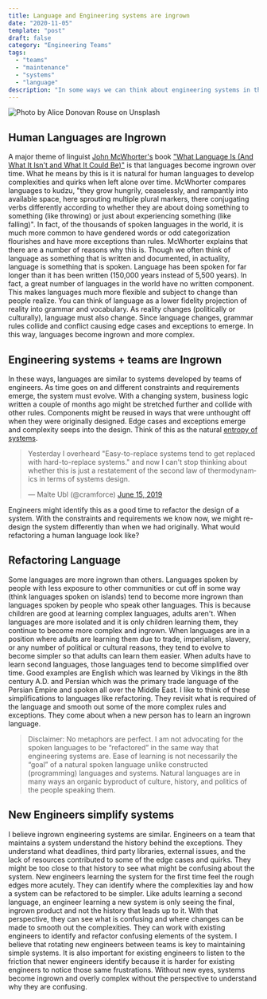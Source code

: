 ```yaml
---
title: Language and Engineering systems are ingrown 
date: "2020-11-05"
template: "post"
draft: false
category: "Engineering Teams"
tags:
  - "teams"
  - "maintenance"
  - "systems"
  - "language"
description: "In some ways we can think about engineering systems in the same way linguists think about natural languages. Both can become ingrown and complex over time. How might we relate what we know about how \"simpler\" natural languages are formed to engineering teams and systems?"
---
```


![Photo by Alice Donovan Rouse on Unsplash](/media/alice-donovan-rouse-yu68fUQDvOI-unsplash.jpg)

## Human Languages are Ingrown
A major theme of linguist [John McWhorter's](https://en.wikipedia.org/wiki/John_McWhorter) book ["What Language Is (And What It Isn't and What It Could Be)"](https://bookshop.org/books/what-language-is-and-what-it-isn-t-and-what-it-could-be/9781592407200) is that languages become ingrown over time. What he means by this is it is natural for human languages to develop complexities and quirks when left alone over time. McWhorter compares languages to kudzu, "they grow hungrily, ceaselessly, and rampantly into available space, here sprouting multiple plural markers, there conjugating verbs differently according to whether they are about doing something to something (like throwing) or just about experiencing something (like falling)". In fact, of the thousands of spoken languages in the world, it is much more common to have gendered words or odd categorization flourishes and have more exceptions than rules.
McWhorter explains that there are a number of reasons why this is. Though we often think of language as something that is written and documented, in actuality, language is something that is spoken. Language has been spoken for far longer than it has been written (150,000 years instead of 5,500 years). In fact, a great number of languages in the world have no written component. This makes languages much more flexible and subject to change than people realize. You can think of language as a lower fidelity projection of reality into grammar and vocabulary. As reality changes (politically or culturally), language must also change.
Since language changes, grammar rules collide and conflict causing edge cases and exceptions to emerge. In this way, languages become ingrown and more complex.
## Engineering systems + teams are Ingrown
In these ways, languages are similar to systems developed by teams of engineers. As time goes on and different constraints and requirements emerge, the system must evolve. With a changing system, business logic written a couple of months ago might be stretched further and collide with other rules. Components might be reused in ways that were unthought off when they were originally designed. Edge cases and exceptions emerge and complexity seeps into the design. Think of this as the natural [entropy of systems](https://twitter.com/cramforce/status/1139925981051801600).

<blockquote class="twitter-tweet"><p lang="en" dir="ltr">Yesterday I overheard &quot;Easy-to-replace systems tend to get replaced with hard-to-replace systems.&quot; and now I can&#39;t stop thinking about whether this is just a restatement of the second law of thermodynamics in terms of systems design.</p>&mdash; Malte Ubl (@cramforce) <a href="https://twitter.com/cramforce/status/1139925981051801600?ref_src=twsrc%5Etfw">June 15, 2019</a></blockquote> 

Engineers might identify this as a good time to refactor the design of a system. With the constraints and requirements we know now, we might re-design the system differently than when we had originally.
What would refactoring a human language look like?

## Refactoring Language
Some languages are more ingrown than others. Languages spoken by people with less exposure to other communities or cut off in some way (think languages spoken on islands) tend to become more ingrown than languages spoken by people who speak other languages. This is because children are good at learning complex languages, adults aren't. When languages are more isolated and it is only children learning them, they continue to become more complex and ingrown. When languages are in a position where adults are learning them due to trade, imperialism, slavery, or any number of political or cultural reasons, they tend to evolve to become simpler so that adults can learn them easier. When adults have to learn second languages, those languages tend to become simplified over time. Good examples are English which was learned by Vikings in the 8th century A.D. and Persian which was the primary trade language of the Persian Empire and spoken all over the Middle East. I like to think of these simplifications to languages like refactoring. They revisit what is required of the language and smooth out some of the more complex rules and exceptions. They come about when a new person has to learn an ingrown language.
> Disclaimer: No metaphors are perfect. I am not advocating for the spoken languages to be “refactored” in the same way that engineering systems are.  Ease of learning is not necessarily the “goal” of a natural spoken language unlike constructed (programming) languages and systems. Natural languages are in many ways an organic byproduct of culture, history, and politics of the people speaking them. 
## New Engineers simplify systems
I believe ingrown engineering systems are similar. Engineers on a team that maintains a system understand the history behind the exceptions. They understand what deadlines, third party libraries, external issues, and the lack of resources contributed to some of the edge cases and quirks. They might be too close to that history to see what might be confusing about the system. New engineers learning the system for the first time feel the rough edges more acutely. They can identify where the complexities lay and how a system can be refactored to be simpler. Like adults learning a second language, an engineer learning a new system is only seeing the final, ingrown product and not the history that leads up to it. With that perspective, they can see what is confusing and where changes can be made to smooth out the complexities. They can work with existing engineers to identify and refactor confusing elements of the system.
I believe that rotating new engineers between teams is key to maintaining simple systems. It is also important for existing engineers to listen to the friction that newer engineers identify because it is harder for existing engineers to notice those same frustrations. Without new eyes, systems become ingrown and overly complex without the perspective to understand why they are confusing.


